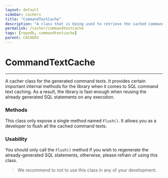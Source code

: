 ```yaml
---
layout: default
sidebar: cachers
title: "CommandTextCache"
description: "A class that is being used to retrieve the cached command texts within RepoDB library."
permalink: /cacher/commandtextcache
tags: [repodb, commandtextcache]
parent: CACHERS
---
```


# CommandTextCache

---

A cacher class for the generated command texts. It provides certain important internal methods for the library when it comes to SQL command text caching. As a result, the library is fast-enough when reusing the already generated SQL statements on any execution.

### Methods

This class only expose a single method named `Flush()`. It allows you as a developer to flush all the cached command texts.

### Usability

You should only call the `Flush()` method if you wish to regenerate the already-generated SQL statements, otherwise, please refrain of using this class.

> We recommend to not to use this class in any of your development.
